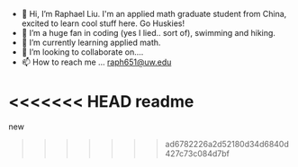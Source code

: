 - 👋 Hi, I’m Raphael Liu. I'm an applied math graduate student from China, excited to learn cool stuff here. Go Huskies!
- 👀 I’m a huge fan in coding (yes I lied.. sort of), swimming and hiking.
- 🌱 I’m currently learning applied math.
- 💞️ I’m looking to collaborate on....
- 📫 How to reach me ... raph651@uw.edu

<<<<<<< HEAD
 readme
=======
new 
>>>>>>> ad6782226a2d52180d34d6840d427c73c084d7bf
<!---
raph651/raph651 is a ✨ special ✨ repository because its `README.md` (this file) appears on your GitHub profile.
You can click the Preview link to take a look at your changes.
--->
